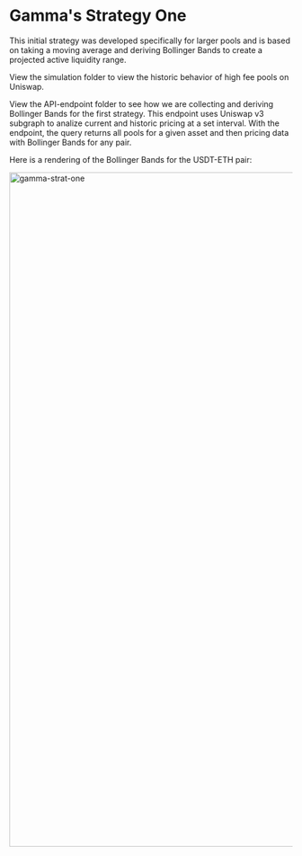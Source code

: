 # Gamma's Strategy One
This initial strategy was developed specifically for larger pools and is based on taking a moving average and deriving Bollinger Bands to create a projected active liquidity range.

View the simulation folder to view the historic behavior of high fee pools on Uniswap.

View the API-endpoint folder to see how we are collecting and deriving Bollinger Bands for the first strategy. This endpoint uses Uniswap v3 subgraph to analize current and historic pricing at a set interval. With the endpoint, the query returns all pools for a given asset and then pricing data with Bollinger Bands for any pair.

Here is a rendering of the Bollinger Bands for the USDT-ETH pair:

<img width="1200" alt="gamma-strat-one" src="https://user-images.githubusercontent.com/80003108/118528962-f6a06a80-b710-11eb-8999-55fd5b7ce6ee.png">





